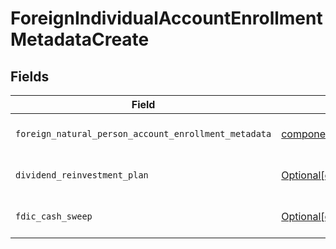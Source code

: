 # ForeignIndividualAccountEnrollmentMetadataCreate


## Fields

| Field                                                                                                                                                                                                | Type                                                                                                                                                                                                 | Required                                                                                                                                                                                             | Description                                                                                                                                                                                          | Example                                                                                                                                                                                              |
| ---------------------------------------------------------------------------------------------------------------------------------------------------------------------------------------------------- | ---------------------------------------------------------------------------------------------------------------------------------------------------------------------------------------------------- | ---------------------------------------------------------------------------------------------------------------------------------------------------------------------------------------------------- | ---------------------------------------------------------------------------------------------------------------------------------------------------------------------------------------------------- | ---------------------------------------------------------------------------------------------------------------------------------------------------------------------------------------------------- |
| `foreign_natural_person_account_enrollment_metadata`                                                                                                                                                 | [components.ForeignNaturalPersonAccountEnrollmentMetadataCreate](../../models/components/foreignnaturalpersonaccountenrollmentmetadatacreate.md)                                                     | :heavy_check_mark:                                                                                                                                                                                   | Enrollment metadata for Accounts that have a foreign Legal Natural Person owner.                                                                                                                     |                                                                                                                                                                                                      |
| `dividend_reinvestment_plan`                                                                                                                                                                         | [Optional[components.ForeignIndividualAccountEnrollmentMetadataCreateDividendReinvestmentPlan]](../../models/components/foreignindividualaccountenrollmentmetadatacreatedividendreinvestmentplan.md) | :heavy_minus_sign:                                                                                                                                                                                   | Option to auto-enroll in Dividend Reinvestment; defaults to DIVIDEND_REINVESTMENT_ENROLL                                                                                                             | DIVIDEND_REINVESTMENT_ENROLL                                                                                                                                                                         |
| `fdic_cash_sweep`                                                                                                                                                                                    | [Optional[components.ForeignIndividualAccountEnrollmentMetadataCreateFdicCashSweep]](../../models/components/foreignindividualaccountenrollmentmetadatacreatefdiccashsweep.md)                       | :heavy_minus_sign:                                                                                                                                                                                   | Option to auto-enroll in FDIC cash sweep; defaults to FDIC_CASH_SWEEP_ENROLL                                                                                                                         | FDIC_CASH_SWEEP_ENROLL                                                                                                                                                                               |